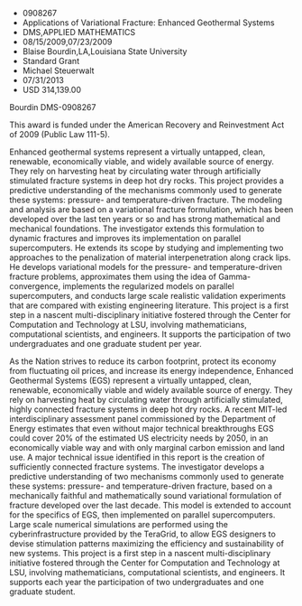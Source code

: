 
* 0908267
* Applications of Variational Fracture: Enhanced Geothermal Systems
* DMS,APPLIED MATHEMATICS
* 08/15/2009,07/23/2009
* Blaise Bourdin,LA,Louisiana State University
* Standard Grant
* Michael Steuerwalt
* 07/31/2013
* USD 314,139.00

Bourdin DMS-0908267

This award is funded under the American Recovery and Reinvestment Act of 2009
(Public Law 111-5).

Enhanced geothermal systems represent a virtually untapped, clean, renewable,
economically viable, and widely available source of energy. They rely on
harvesting heat by circulating water through artificially stimulated fracture
systems in deep hot dry rocks. This project provides a predictive understanding
of the mechanisms commonly used to generate these systems: pressure- and
temperature-driven fracture. The modeling and analysis are based on a
variational fracture formulation, which has been developed over the last ten
years or so and has strong mathematical and mechanical foundations. The
investigator extends this formulation to dynamic fractures and improves its
implementation on parallel supercomputers. He extends its scope by studying and
implementing two approaches to the penalization of material interpenetration
along crack lips. He develops variational models for the pressure- and
temperature-driven fracture problems, approximates them using the idea of Gamma-
convergence, implements the regularized models on parallel supercomputers, and
conducts large scale realistic validation experiments that are compared with
existing engineering literature. This project is a first step in a nascent
multi-disciplinary initiative fostered through the Center for Computation and
Technology at LSU, involving mathematicians, computational scientists, and
engineers. It supports the participation of two undergraduates and one graduate
student per year.

As the Nation strives to reduce its carbon footprint, protect its economy from
fluctuating oil prices, and increase its energy independence, Enhanced
Geothermal Systems (EGS) represent a virtually untapped, clean, renewable,
economically viable and widely available source of energy. They rely on
harvesting heat by circulating water through artificially stimulated, highly
connected fracture systems in deep hot dry rocks. A recent MIT-led
interdisciplinary assessment panel commissioned by the Department of Energy
estimates that even without major technical breakthroughs EGS could cover 20% of
the estimated US electricity needs by 2050, in an economically viable way and
with only marginal carbon emission and land use. A major technical issue
identified in this report is the creation of sufficiently connected fracture
systems. The investigator develops a predictive understanding of two mechanisms
commonly used to generate these systems: pressure- and temperature-driven
fracture, based on a mechanically faithful and mathematically sound variational
formulation of fracture developed over the last decade. This model is extended
to account for the specifics of EGS, then implemented on parallel
supercomputers. Large scale numerical simulations are performed using the
cyberinfrastructure provided by the TeraGrid, to allow EGS designers to devise
stimulation patterns maximizing the efficiency and sustainability of new
systems. This project is a first step in a nascent multi-disciplinary initiative
fostered through the Center for Computation and Technology at LSU, involving
mathematicians, computational scientists, and engineers. It supports each year
the participation of two undergraduates and one graduate student.
